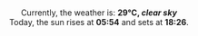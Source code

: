 <p  align="center"><br/>Currently, the weather is: <b> 29°C, <i>clear sky</i></b></br>Today, the sun rises at <b>05:54</b> and sets at <b>18:26</b>.</p>